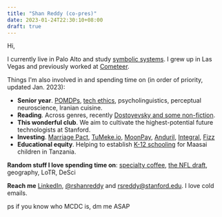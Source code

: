 ```yaml
---
title: "Shan Reddy (co-pres)"
date: 2023-01-24T22:30:10+08:00
draft: true
---
```


Hi,

I currently live in Palo Alto and study [symbolic systems](https://www.symsys.stanford.edu). I grew up in Las Vegas and previously worked at [Cometeer](cometeer.com).

Things I'm also involved in and spending time on (in order of priority, updated Jan. 2023):
- **Senior year**. [POMDPs](https://cs238.stanford.edu), [tech ethics](https://cs182.stanford.edu), psycholinguistics, perceptual neuroscience, Iranian cuisine.
- **Reading**. Across genres, recently [Dostoyevsky and some non-fiction](https://www.goodreads.com/user/show/101516811-shan-reddy).
- **This wonderful club**. We aim to cultivate the highest-potential future technologists at Stanford.
- **Investing**. [Marriage Pact](https://www.marriagepact.com), [TuMeke.io]([https://www.tumeke.io), [MoonPay](https://www.moonpay.com), [Anduril](https://www.anduril.com), [Integral](https://useintegral.com/), [Fizz](https://fizzsocial.app/)
- **Educational equity**. Helping to establish [K-12 schooling](https://www.promisevillageacademy.org/) for Maasai children in Tanzania.

**Random stuff I love spending time on**:
[specialty coffee](https://www.reddytobrew.com), [the NFL draft](https://stanforddaily.com/author/rsreddy/), geography, LoTR, DeSci

**Reach me**
[LinkedIn](https://www.linkedin.com/in/shan-reddy/), [@rshanreddy](https://www.twitter.com/rshanreddy) and rsreddy@stanford.edu. I love cold emails.

ps if you know who MCDC is, dm me ASAP
